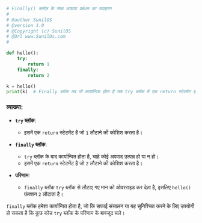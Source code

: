 
```python
# Finally() क्लॉज़ के साथ अपवाद प्रबंधन का उदाहरण
#
# @author SunilOS  
# @version 1.0
# @Copyright (c) SunilOS  
# @Url www.SunilOs.com
#

def hello():
    try:
        return 1
    finally:
        return 2

k = hello()
print(k)  # Finally ब्लॉक तब भी कार्यान्वित होता है जब try ब्लॉक में एक return स्टेटमेंट होता है।
```

### व्याख्या:
- **`try` ब्लॉक**:
  - इसमें एक `return` स्टेटमेंट है जो `1` लौटाने की कोशिश करता है।

- **`finally` ब्लॉक**:
  - `try` ब्लॉक के बाद कार्यान्वित होता है, चाहे कोई अपवाद उत्पन्न हो या न हो।
  - इसमें एक `return` स्टेटमेंट है जो `2` लौटाने की कोशिश करता है।

- **परिणाम**:
  - `finally` ब्लॉक `try` ब्लॉक से लौटाए गए मान को ओवरराइड कर देता है, इसलिए `hello()` फ़ंक्शन `2` लौटाता है।

`finally` ब्लॉक हमेशा कार्यान्वित होता है, जो कि सफाई संचालन या यह सुनिश्चित करने के लिए उपयोगी हो सकता है कि कुछ कोड `try` ब्लॉक के परिणाम के बावजूद चले।
